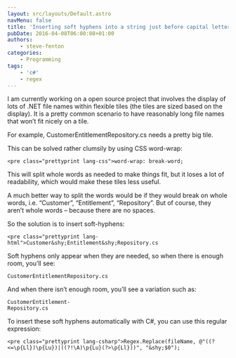 ```yaml
---
layout: src/layouts/Default.astro
navMenu: false
title: 'Inserting soft hyphens into a string just before capital letters'
pubDate: 2016-04-08T06:00:08+01:00
authors:
    - steve-fenton
categories:
    - Programming
tags:
    - 'c#'
    - regex
---
```


I am currently working on a open source project that involves the display of lots of .NET file names within flexible tiles (the tiles are sized based on the display). It is a pretty common scenario to have reasonably long file names that won’t fit nicely on a tile.

For example, CustomerEntitlementRepository.cs needs a pretty big tile.

This can be solved rather clumsily by using CSS word-wrap:

```
<pre class="prettyprint lang-css">word-wrap: break-word;
```
This will split whole words as needed to make things fit, but it loses a lot of readability, which would make these tiles less useful.

A much better way to split the words would be if they would break on whole words, i.e. “Customer”, “Entitlement”, “Repository”. But of course, they aren’t whole words – because there are no spaces.

So the solution is to insert soft-hyphens:

```
<pre class="prettyprint lang-html">Customer&shy;Entitlement&shy;Repository.cs
```
Soft hyphens only appear when they are needed, so when there is enough room, you’ll see:

```
CustomerEntitlementRepository.cs
```
And when there isn’t enough room, you’ll see a variation such as:

```
CustomerEntitlement-
Repository.cs
```
To insert these soft hyphens automatically with C#, you can use this regular expression:

```
<pre class="prettyprint lang-csharp">Regex.Replace(fileName, @"((?<=\p{Ll})\p{Lu})|((?!\A)\p{Lu}(?>\p{Ll}))", "&shy;$0");
```